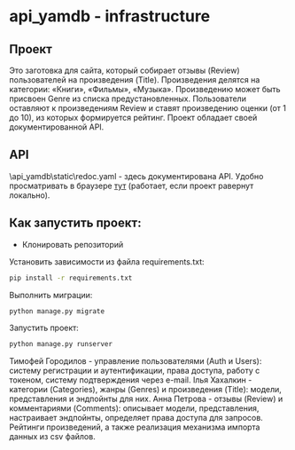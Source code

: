 # api_yamdb - infrastructure

## Проект
Это заготовка для сайта, который собирает отзывы (Review) пользователей на произведения (Title). Произведения делятся на категории: «Книги», «Фильмы», «Музыка». 
Произведению может быть присвоен Genre из списка предустановленных. Пользователи оставляют к произведениям Review и ставят произведению оценки (от 1 до 10), из которых формируется рейтинг.
Проект обладает своей документированной API.


## API
\api_yamdb\static\redoc.yaml - здесь документирована API. Удобно просматривать в браузере [тут](http://127.0.0.1:8000/redoc/) (работает, если проект равернут локально).


## Как запустить проект:

* Клонировать репозиторий



Установить зависимости из файла requirements.txt:
```bash
pip install -r requirements.txt
```

Выполнить миграции:
```bash
python manage.py migrate
```


Запустить проект:
```bash
python manage.py runserver
```
Тимофей Городилов - управление пользователями (Auth и Users): систему регистрации и аутентификации, права доступа, работу с токеном, систему подтверждения через e-mail.
Iлья Хахалкин - категории (Categories), жанры (Genres) и произведения (Title): модели, представления и эндпойнты для них.
Анна Петрова - отзывы (Review) и комментариями (Comments): описывает модели, представления, настраивает эндпойнты, определяет права доступа для запросов. Рейтинги произведений, а также реализация механизма импорта данных из csv файлов.

